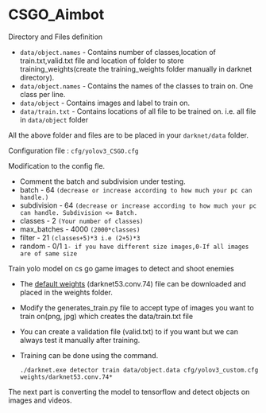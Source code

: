# CSGO_Aimbot

Directory and Files definition



* `data/object.names` - Contains number of classes,location of train.txt,valid.txt file and location of folder to store training_weights(create the training_weights folder manually in darknet directory).
*  `data/object.names` - Contains the names of the classes to train on. One class per line.
*  `data/object` - Contains images and label to train on.
*  `data/train.txt` - Contains locations of all file to be trained on. i.e. all file in `data/object` folder

All the above folder and files are to be placed in your `darknet/data` folder.

Configuration file : `cfg/yolov3_CSGO.cfg`

Modification to the config fle.
* Comment the batch and subdivision under testing.
* batch -  64  `(decrease or increase according to how much your pc can handle.)`
* subdivision - 64  `(decrease or increase according to how much your pc can handle. Subdivision <= Batch.`
* classes - 2  `(Your number of classes)`
* max_batches - 4000 `(2000*classes)`
* filter - 21  `(classes+5)*3 i.e (2+5)*3`
* random - 0/1 `1- if you have different size images,0-If all images are of same size`







Train yolo model on cs go game images to detect and shoot enemies

* The [default weights](https://pjreddie.com/media/files/darknet53.conv.74) (darknet53.conv.74) file can be downloaded
and placed in the weights folder.
* Modify the generates_train.py file to accept type of images you want to train on(png, jpg) which creates the data/train.txt file
* You can create a validation file (valid.txt) to if you want but we can always test it manually after training.

* Training can be done using the command.
 
     `./darknet.exe detector train data/object.data cfg/yolov3_custom.cfg weights/darknet53.conv.74*`


The next part is converting the model to tensorflow and detect objects on images and videos.

